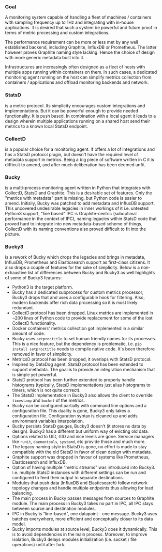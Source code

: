 


### Goal

A monitoring system capable of handling a fleet of machines / containers with sampling
frequency up to 1Hz and integrating with in-house applications. It is desired that such
a system be powerful and future proof in terms of metric processing and custom integrations.

The performance requirement can be more or less met by any well established backend,
including Graphite, InfluxDB or Prometheus. The latter however proves Graphite naming
style lacking. Hence the choice of design with more generic metadata built into it.

Infrastructures are increasingly often designed as a fleet of hosts with multiple apps
running within containers on them. In such cases, a dedicated monitoring agent running
on the host can simplify metrics collection from containers / applications and offload
monitoring backends and network.



### StatsD

is a metric protocol. Its simplicity encourages custom integrations and implementations.
But it can be powerful enough to provide needed functionality. It is push based.
In combination with a local agent it leads to a design wherein multiple applications
running on a shared host send their metrics to a known local StatsD endpoint.



### CollectD

is a popular choice for a monitoring agent. If offers a lot of integrations and has
a StatsD protocol plugin, but doesn't have the required level of metadata support in
metrics. Being a big piece of software written in C it is difficult to amend, and after
much deliberation has been deemed unfit.



### Bucky

is a multi-process monitoring agent written in Python that integrates with CollectD,
StatsD and Graphite. This is a desirable set of features. Only the "metrics with metadata"
part is missing, but Python code is easier to amend. Initially, Bucky was patched to add
metadata and InfluxDB support. This uncovered undesirable legacies in inner workings of it
i.e. untested Python3 support, "line based" IPC is Graphite-centric (suboptimal performance
in the context of IPC), naming legacies within StatsD code that proved hard to integrate
into new metadata-based scheme of things, CollectD with its naming conventions also proved
difficult to fit into the picture.



### Bucky3

is a rework of Bucky which drops the legacies and brings in metadata, InfluxDB, Prometheus
and Elasticsearch support as first-class citizens. It also drops a couple of features for
the sake of simplicity. Below is a non-exhaustive list of differences between Bucky
and Bucky3 as well highlights of some of Bucky3 features:

* Python3 is the target platform. 
* Bucky has a dedicated subprocess for custom metrics processor, Bucky3 drops that
and uses a configurable hook for filtering. Also, modern backends offer rich data
processing so it is most likely redundant.
* CollectD protocol has been dropped. Linux metrics are implemented in ~200 lines
of Python code to provide replacement for some of the lost CollectD functionality.
* Docker containers' metrics collection got implemented in a similar amount of code.
* Bucky uses `setproctitle` to set human friendly names for its processes. This is a nice
feature, but the dependency is problematic, i.e. `pip install setproctitle` needs to
compile native code. It's been therefore removed in favor of simplicity.
* MetricsD protocol has been dropped, it overlaps with StatsD protocol.
* Inspired by DataDog agent, StatsD protocol has been extended to support metadata.
The goal is to provide an integration mechanism that is simple yet powerful.
* StatsD protocol has been further extended to properly handle histograms (typically,
StatsD implementations just alias histograms to timers, which is not quite correct).
* The StatsD implementation in Bucky3 also allows the client to override `timestamp`
and `bucket` of the metrics.
* Bucky can be configured partially with command line options and a configuration file.
This duality is gone, Bucky3 only takes a configuration file. Configuration syntax is
cleaned up and adds environment variables interpolation.
* Bucky persists StatsD gauges, Bucky3 doesn't (it stores no data by design). Bucky3 has
a different but uniform way of evicting old data.
* Options related to UID, GID and nice levels are gone. Service managers like `runit`,
`daemontools`, `systemd`, etc provide those and much more.
* The legacy naming style in StatsD is gone, no effort is made to stay compatible with
the old StatsD in favor of clean design with metadata.
* Graphite support was dropped in favour of systems like Prometheus, Elasticsearch
and InfluxDB.
* Option of having multiple "metric streams" was introduced into Bucky3. I.e. multiple
StatsD instances with different settings can be run and configured to feed their output
to separate destinations.
* Modules that push data (InfluxDB and Elasticsearch) follow network topology
changes and handle multiple endpoints thus allowing for load balancing.
* The main process in Bucky passes messages from sources to Graphite module. The main
process in Bucky3 takes no part in IPC, all IPC stays between source and destination
modules.
* IPC in Bucky is "line-based", one datapoint - one message. Bucky3 uses batches
everywhere, more efficient and conceptually closer to its data model.
* Bucky imports modules at source level, Bucky3 does it dynamically. This is to avoid
dependencies in the main process. Moreover, to improve isolation, Bucky3 delays modules
initialization (i.e. socket / file operations) until after fork.
